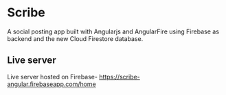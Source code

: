 # Scribe

A social posting app built with Angularjs and AngularFire using Firebase as backend and the new Cloud Firestore database.

## Live server

Live server hosted on Firebase-
  https://scribe-angular.firebaseapp.com/home
